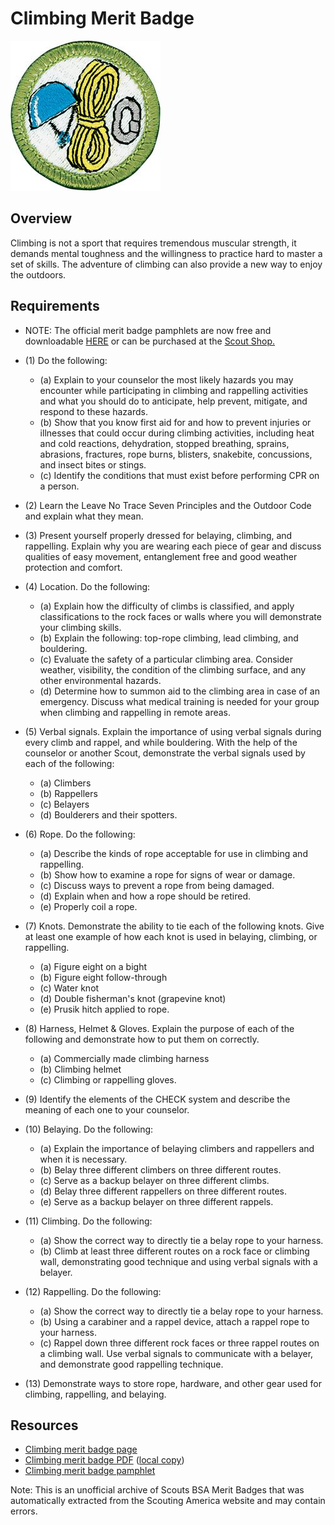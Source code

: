 

# Climbing Merit Badge

![Climbing Merit Badge](images/climbing-merit-badge.jpg)

## Overview



Climbing is not a sport that requires tremendous muscular strength, it demands mental toughness and the willingness to practice hard to master a set of skills. The adventure of climbing can also provide a new way to enjoy the outdoors.

## Requirements

* NOTE:  The official merit badge pamphlets are now free and downloadable  [HERE](https://filestore.scouting.org/filestore/Merit_Badge_ReqandRes/Pamphlets/Climbing.pdf) or can be purchased at the [Scout Shop.](https://www.scoutshop.org/)
* (1) Do the following:
    * (a) Explain to your counselor the most likely hazards you may encounter while participating in climbing and rappelling activities and what you should do to anticipate, help prevent, mitigate, and respond to these hazards.
    * (b) Show that you know first aid for and how to prevent injuries or illnesses that could occur during climbing activities, including heat and cold reactions, dehydration, stopped breathing, sprains, abrasions, fractures, rope burns, blisters, snakebite, concussions, and insect bites or stings.
    * (c) Identify the conditions that must exist before performing CPR on a person.


* (2) Learn the Leave No Trace Seven Principles and the Outdoor Code and explain what they mean.
* (3) Present yourself properly dressed for belaying, climbing, and rappelling. Explain why you are wearing each piece of gear and discuss qualities of easy movement, entanglement free and good weather protection and comfort.
* (4) Location. Do the following:
    * (a) Explain how the difficulty of climbs is classified, and apply classifications to the rock faces or walls where you will demonstrate your climbing skills.
    * (b) Explain the following: top-rope climbing, lead climbing, and bouldering.
    * (c) Evaluate the safety of a particular climbing area. Consider weather, visibility, the condition of the climbing surface, and any other environmental hazards.
    * (d) Determine how to summon aid to the climbing area in case of an emergency. Discuss what medical training is needed for your group when climbing and rappelling in remote areas.


* (5) Verbal signals. Explain the importance of using verbal signals during every climb and rappel, and while bouldering. With the help of the counselor or another Scout, demonstrate the verbal signals used by each of the following:
    * (a) Climbers
    * (b) Rappellers
    * (c) Belayers
    * (d) Boulderers and their spotters.


* (6) Rope. Do the following:
    * (a) Describe the kinds of rope acceptable for use in climbing and rappelling.
    * (b) Show how to examine a rope for signs of wear or damage.
    * (c) Discuss ways to prevent a rope from being damaged.
    * (d) Explain when and how a rope should be retired.
    * (e) Properly coil a rope.


* (7) Knots. Demonstrate the ability to tie each of the following knots. Give at least one example of how each knot is used in belaying, climbing, or rappelling.
    * (a) Figure eight on a bight
    * (b) Figure eight follow-through
    * (c) Water knot
    * (d) Double fisherman's knot (grapevine knot)
    * (e) Prusik hitch applied to rope.


* (8) Harness, Helmet & Gloves. Explain the purpose of each of the following and demonstrate how to put them on correctly.
    * (a) Commercially made climbing harness
    * (b) Climbing helmet
    * (c) Climbing or rappelling gloves.


* (9) Identify the elements of the CHECK system and describe the meaning of each one to your counselor.
* (10) Belaying. Do the following:
    * (a) Explain the importance of belaying climbers and rappellers and when it is necessary.
    * (b) Belay three different climbers on three different routes.
    * (c) Serve as a backup belayer on three different climbs.
    * (d) Belay three different rappellers on three different routes.
    * (e) Serve as a backup belayer on three different rappels.


* (11) Climbing. Do the following:
    * (a) Show the correct way to directly tie a belay rope to your harness.
    * (b) Climb at least three different routes on a rock face or climbing wall, demonstrating good technique and using verbal signals with a belayer.


* (12) Rappelling. Do the following:
    * (a) Show the correct way to directly tie a belay rope to your harness.
    * (b) Using a carabiner and a rappel device, attach a rappel rope to your harness.
    * (c) Rappel down three different rock faces or three rappel routes on a climbing wall. Use verbal signals to communicate with a belayer, and demonstrate good rappelling technique.


* (13) Demonstrate ways to store rope, hardware, and other gear used for climbing, rappelling, and belaying.


## Resources

- [Climbing merit badge page](https://www.scouting.org/merit-badges/climbing/)
- [Climbing merit badge PDF](https://filestore.scouting.org/filestore/Merit_Badge_ReqandRes/Pamphlets/Climbing.pdf) ([local copy](files/climbing-merit-badge.pdf))
- [Climbing merit badge pamphlet](https://www.scoutshop.org/bsa-climbing-merit-badge-pamphlet-661043.html)

Note: This is an unofficial archive of Scouts BSA Merit Badges that was automatically extracted from the Scouting America website and may contain errors.